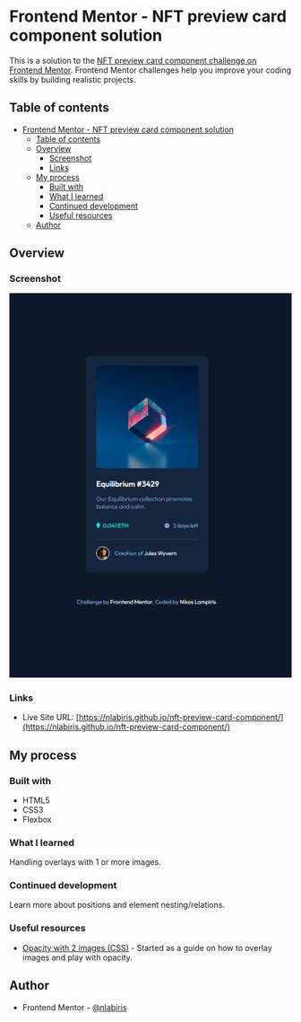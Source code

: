 # Frontend Mentor - NFT preview card component solution

This is a solution to the [NFT preview card component challenge on Frontend Mentor](https://www.frontendmentor.io/challenges/nft-preview-card-component-SbdUL_w0U). Frontend Mentor challenges help you improve your coding skills by building realistic projects. 

## Table of contents

- [Frontend Mentor - NFT preview card component solution](#frontend-mentor---nft-preview-card-component-solution)
  - [Table of contents](#table-of-contents)
  - [Overview](#overview)
    - [Screenshot](#screenshot)
    - [Links](#links)
  - [My process](#my-process)
    - [Built with](#built-with)
    - [What I learned](#what-i-learned)
    - [Continued development](#continued-development)
    - [Useful resources](#useful-resources)
  - [Author](#author)

## Overview

### Screenshot

![](./screenshot.png)

### Links

- Live Site URL: [https://nlabiris.github.io/nft-preview-card-component/](https://nlabiris.github.io/nft-preview-card-component/)

## My process

### Built with

- HTML5
- CSS3
- Flexbox

### What I learned

Handling overlays with 1 or more images.

### Continued development

Learn more about positions and element nesting/relations.

### Useful resources

- [Opacity with 2 images (CSS)](https://www.w3docs.com/snippets/css/how-to-overlay-images-with-css.html) - Started as a guide on how to overlay images and play with opacity.

## Author

- Frontend Mentor - [@nlabiris](https://www.frontendmentor.io/profile/nlabiris)